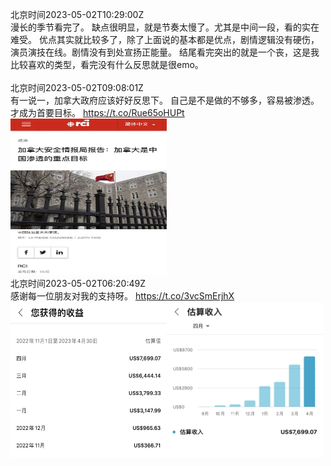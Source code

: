 北京时间2023-05-02T10:29:00Z<br>漫长的季节看完了。
缺点很明显，就是节奏太慢了。尤其是中间一段，看的实在难受。
优点其实就比较多了，除了上面说的基本都是优点，剧情逻辑没有硬伤，演员演技在线。剧情没有到处宣扬正能量。
结尾看完突出的就是一个丧，这是我比较喜欢的类型，看完没有什么反思就是很emo。<br><br>北京时间2023-05-02T09:08:01Z<br>有一说一，加拿大政府应该好好反思下。
自己是不是做的不够多，容易被渗透。
才成为首要目标。 https://t.co/Rue65oHUPt<br><img src='/temp/2023/1653204661602770944_0.jpg' width='250' height='250'><br>北京时间2023-05-02T06:20:49Z<br>感谢每一位朋友对我的支持呀。 https://t.co/3vcSmErjhX<br><img src='/temp/2023/1653162585343270914_0.jpg' width='250' height='250'><img src='/temp/2023/1653162585343270914_1.jpg' width='250' height='250'><br>